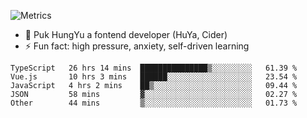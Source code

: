 ![Metrics](https://metrics.lecoq.io/trojan0523)


 - 🔭 Puk HungYu a fontend developer (HuYa, Cider)
 - ⚡ Fun fact: high pressure, anxiety, self-driven learning 

 <!--START_SECTION:waka-->

```text
TypeScript   26 hrs 14 mins  ███████████████▒░░░░░░░░░   61.39 %
Vue.js       10 hrs 3 mins   ██████░░░░░░░░░░░░░░░░░░░   23.54 %
JavaScript   4 hrs 2 mins    ██▒░░░░░░░░░░░░░░░░░░░░░░   09.44 %
JSON         58 mins         ▓░░░░░░░░░░░░░░░░░░░░░░░░   02.27 %
Other        44 mins         ▒░░░░░░░░░░░░░░░░░░░░░░░░   01.73 %
```

<!--END_SECTION:waka-->

 
<!--
**Trojan0523/Trojan0523** is a ✨ _special_ ✨ repository because its `README.md` (this file) appears on your GitHub profile.

Here are some ideas to get you started:

- 👯 looking to collaborate on where? i don`t know
- 🤔 I’m looking for help with ...
- 💬 Ask me about ...
- 📫 How to reach me: ...
- 😄 Pronouns: ...
- ⚡ Fun fact: ...
![](https://komarev.com/ghpvc/?username=trojan0523)
<img align="left" width="350px" height="180px" src="https://github-readme-stats.vercel.app/api?username=trojan0523&show_icons=true&icon_color=199861&count_private=true" />
<img width="350px" height="165px" alt="Most Used Lang" src="https://github-readme-stats.vercel.app/api/top-langs/?username=trojan0523&layout=compact" />

### Hi there 👋   ![](https://komarev.com/ghpvc/?username=trojan0523&color=ff69b4&label=PV+Since+2020-1-1)

-->
